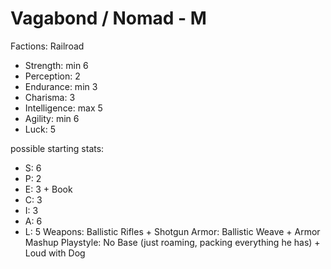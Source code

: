 # Vagabond / Nomad - M

Factions: Railroad
* Strength: min 6
* Perception: 2
* Endurance: min 3
* Charisma: 3
* Intelligence: max 5
* Agility: min 6
* Luck: 5

possible starting stats: 
* S: 6
* P: 2
* E: 3 + Book
* C: 3
* I: 3
* A: 6
* L: 5
Weapons: Ballistic Rifles + Shotgun
Armor: Ballistic Weave + Armor Mashup
Playstyle: No Base (just roaming, packing everything he has) + Loud with Dog